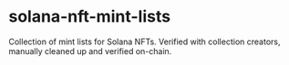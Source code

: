 # solana-nft-mint-lists
Collection of mint lists for Solana NFTs. Verified with collection creators, manually cleaned up and verified on-chain. 
